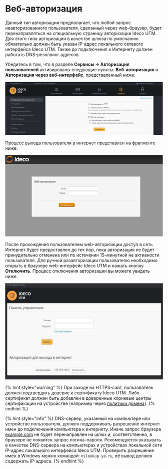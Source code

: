 # Веб-авторизация

Данный тип авторизации предполагает, что любой запрос неавторизованного пользователя, сделанный через web-браузер, будет перенаправляться на специальную страницу авторизации Ideco UTM. Для этого типа авторизации в качестве шлюза по умолчанию обязательно должен быть указан IP-адрес локального сетевого интерфейса Ideco UTM. Также до подключения к Интернету должен работать DNS-резолвинг адресов.

Убедитесь в том, что в разделе **Сервисы -&gt; Авторизация пользователей** активированы следующие пункты: **Веб-авторизация** и **Авторизация через веб-интерфейс**, представленный ниже:

![](../.gitbook/assets/10387459.png)

Процесс выхода пользователя в интернет представлен на фрагменте ниже:

![](../.gitbook/assets/10387458.png)

После прохождения пользователем web-авторизации доступ в сеть Интернет будет предоставлен до тех пор, пока авторизация не будет принудительно отменена или по истечении 15-минутной не активности пользователя. Для ручной разавторизации пользователю необходимо открыть в браузере web-интерфейс Ideco UTM и нажать кнопку **Отключить**. Процесс отключения авторизации вы можете увидеть ниже.

![](../.gitbook/assets/10387463.png)

{% hint style="warning" %}
При заходе на HTTPS-сайт, пользователь должен подтвердить доверие к сертификату Ideco UTM. Либо сертификат должен быть добавлен в доверенные корневые центры сертификации на устройстве \(например через [политики домена](../pravila_dostupa/kontent-filtr/nastroika_filtracii_https.md)\).
{% endhint %}

{% hint style="info" %}
DNS-сервер, указанный на компьютере или устройстве пользователя, должен поддерживать разрешение интернет имен до подключения компьютера к интернету. Иначе запрос браузера [example.com](http://example.com) не будет перенаправлен на шлюз и, соответственно, в браузере не появится запрос логина-пароля. Рекомендуется указывать в качестве DNS-сервера на компьютерах и устройствах локальной сети IP-адрес локального интерфейса Ideco UTM. Проверить разрешение имен в Windows можно командой: `nslookup ya.ru`, её вывод должен содержать IP-адреса.
{% endhint %}

